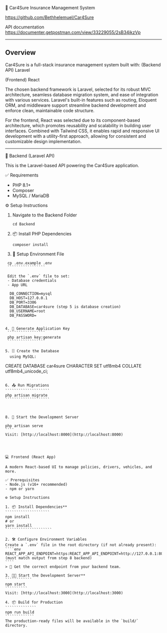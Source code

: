 🚗 Car4Sure Insurance Management System

https://github.com/Bethhelemuel/Car4Sure

API documentation
https://documenter.getpostman.com/view/33229055/2sB34ikzVp

-------------------------------------------------------------------------------
Overview
-------------------------------------------------------------------------------

Car4Sure is a full-stack insurance management system built with:
 (Backend API)
  Laravel

 (Frontend)
  React
  

The chosen backend framework is Laravel, selected for its robust MVC architecture, seamless 
database migration system, and ease of integration with various services. Laravel's built-in 
features such as routing, Eloquent ORM, and middleware support streamline backend development
and enforce clean, maintainable code structure.

For the frontend, React was selected due to its component-based architecture, which promotes 
reusability and scalability in building user interfaces. Combined with Tailwind CSS, it 
enables rapid and responsive UI development with a utility-first approach, allowing
for consistent and customizable design implementation.

--------------------------------------------------------------------------------

🔧 Backend (Laravel API)

This is the Laravel-based API powering the Car4Sure application.

 ✅ Requirements
- PHP 8.1+
- Composer
- MySQL / MariaDB


 ⚙️ Setup Instructions

1. Navigate to the Backend Folder
   `````````````
   cd Backend
   `````````````

2. 📦 Install PHP Dependencies
   ```````````````````
   composer install
   ```````````````````

3. 📝 Setup Environment File
  ```````````````````
   cp .env.example .env
   `````````````````

   Edit the `.env` file to set:
   - Database credentials
   - App URL
   
    DB_CONNECTION=mysql
    DB_HOST=127.0.0.1
    DB_PORT=3306
    DB_DATABASE=car4sure (step 5 is database creation)
    DB_USERNAME=root
    DB_PASSWORD=


4. 🔐 Generate Application Key
   `````````````````
   php artisan key:generate
   `````````````````

5. 🗄️ Create the Database
    using MySQL:
   `````````````````````````````````````````````````````````````````````````
   CREATE DATABASE car4sure CHARACTER SET utf8mb4 COLLATE utf8mb4_unicode_ci;
   ```````````````````````````````````````````````````````````````````````````

6. 📤 Run Migrations
   ````````````````````
   php artisan migrate
   ````````````````````



8. 🚀 Start the Development Server
   
   php artisan serve
   ````
   Visit: [http://localhost:8000](http://localhost:8000)




💻 Frontend (React App)

A modern React-based UI to manage policies, drivers, vehicles, and more.

 ✅ Prerequisites
- Node.js (v16+ recommended)
- npm or yarn

⚙️ Setup Instructions

1. 📦 Install Dependencies**
   ````````````````````
   npm install
   # or
   yarn install
   `````````````````````

2. 🛠️ Configure Environment Variables
   Create a `.env` file in the root directory (if not already present):
   ````env
   REACT_APP_API_ENDPOINT=https:REACT_APP_API_ENDPOINT=http://127.0.0.1:8000/api  (must match output from step 8 backend)
   ````
   > 🔎 Get the correct endpoint from your backend team.

3. 👨‍💻 Start the Development Server**
   ````````````
   npm start
   ``````````
   Visit: [http://localhost:3000](http://localhost:3000)

4. 📦 Build for Production
   ``````````````
   npm run build
   `````````````
   The production-ready files will be available in the `build/` directory.


